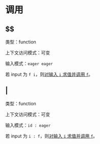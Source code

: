 # 调用

## $$

类型：function

上下文访问模式：可变

输入模式：`eager eager`

若 input 为 `f i`，则[对输入 `i` 求值并调用 `f`](../求值.md#对输入求值并调用)。

## |

类型：function

上下文访问模式：可变

输入模式：`id : eager`

若 input 为 `i : f`，则[对输入 `i` 求值并调用 `f`](../求值.md#对输入求值并调用)。
